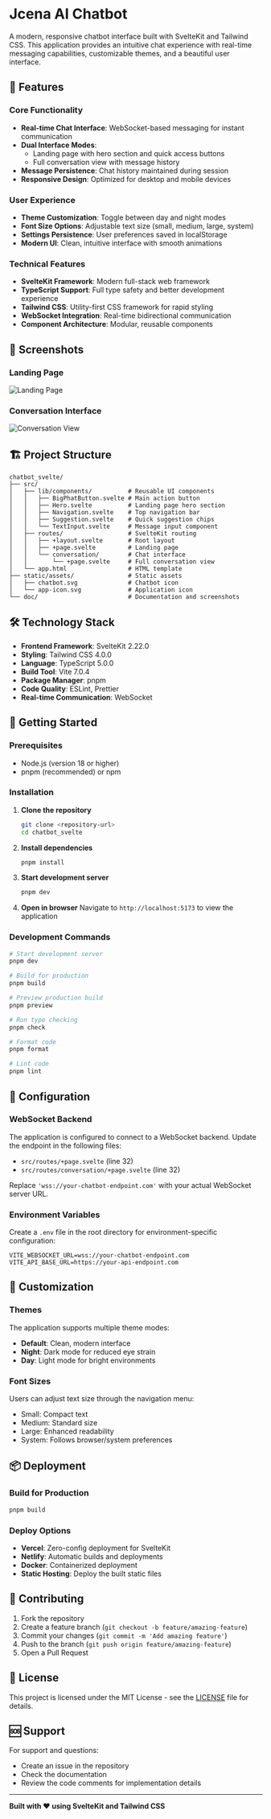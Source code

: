 # Jcena AI Chatbot

A modern, responsive chatbot interface built with SvelteKit and Tailwind CSS. This application provides an intuitive chat experience with real-time messaging capabilities, customizable themes, and a beautiful user interface.

## 🚀 Features

### Core Functionality

- **Real-time Chat Interface**: WebSocket-based messaging for instant communication
- **Dual Interface Modes**:
  - Landing page with hero section and quick access buttons
  - Full conversation view with message history
- **Message Persistence**: Chat history maintained during session
- **Responsive Design**: Optimized for desktop and mobile devices

### User Experience

- **Theme Customization**: Toggle between day and night modes
- **Font Size Options**: Adjustable text size (small, medium, large, system)
- **Settings Persistence**: User preferences saved in localStorage
- **Modern UI**: Clean, intuitive interface with smooth animations

### Technical Features

- **SvelteKit Framework**: Modern full-stack web framework
- **TypeScript Support**: Full type safety and better development experience
- **Tailwind CSS**: Utility-first CSS framework for rapid styling
- **WebSocket Integration**: Real-time bidirectional communication
- **Component Architecture**: Modular, reusable components

## 📱 Screenshots

### Landing Page

![Landing Page](doc/Screenshot%202025-07-16%20at%2002-13-56%20.png)

### Conversation Interface

![Conversation View](doc/Screenshot%202025-07-16%20at%2002-14-07%20.png)

## 🏗️ Project Structure

```
chatbot_svelte/
├── src/
│   ├── lib/components/          # Reusable UI components
│   │   ├── BigPhatButton.svelte # Main action button
│   │   ├── Hero.svelte          # Landing page hero section
│   │   ├── Navigation.svelte    # Top navigation bar
│   │   ├── Suggestion.svelte    # Quick suggestion chips
│   │   └── TextInput.svelte     # Message input component
│   ├── routes/                  # SvelteKit routing
│   │   ├── +layout.svelte       # Root layout
│   │   ├── +page.svelte         # Landing page
│   │   └── conversation/        # Chat interface
│   │       └── +page.svelte     # Full conversation view
│   └── app.html                 # HTML template
├── static/assets/               # Static assets
│   ├── chatbot.svg              # Chatbot icon
│   └── app-icon.svg             # Application icon
└── doc/                         # Documentation and screenshots
```

## 🛠️ Technology Stack

- **Frontend Framework**: SvelteKit 2.22.0
- **Styling**: Tailwind CSS 4.0.0
- **Language**: TypeScript 5.0.0
- **Build Tool**: Vite 7.0.4
- **Package Manager**: pnpm
- **Code Quality**: ESLint, Prettier
- **Real-time Communication**: WebSocket

## 🚀 Getting Started

### Prerequisites

- Node.js (version 18 or higher)
- pnpm (recommended) or npm

### Installation

1. **Clone the repository**

   ```bash
   git clone <repository-url>
   cd chatbot_svelte
   ```

2. **Install dependencies**

   ```bash
   pnpm install
   ```

3. **Start development server**

   ```bash
   pnpm dev
   ```

4. **Open in browser**
   Navigate to `http://localhost:5173` to view the application

### Development Commands

```bash
# Start development server
pnpm dev

# Build for production
pnpm build

# Preview production build
pnpm preview

# Run type checking
pnpm check

# Format code
pnpm format

# Lint code
pnpm lint
```

## 🔧 Configuration

### WebSocket Backend

The application is configured to connect to a WebSocket backend. Update the endpoint in the following files:

- `src/routes/+page.svelte` (line 32)
- `src/routes/conversation/+page.svelte` (line 32)

Replace `'wss://your-chatbot-endpoint.com'` with your actual WebSocket server URL.

### Environment Variables

Create a `.env` file in the root directory for environment-specific configuration:

```env
VITE_WEBSOCKET_URL=wss://your-chatbot-endpoint.com
VITE_API_BASE_URL=https://your-api-endpoint.com
```

## 🎨 Customization

### Themes

The application supports multiple theme modes:

- **Default**: Clean, modern interface
- **Night**: Dark mode for reduced eye strain
- **Day**: Light mode for bright environments

### Font Sizes

Users can adjust text size through the navigation menu:

- Small: Compact text
- Medium: Standard size
- Large: Enhanced readability
- System: Follows browser/system preferences

## 📦 Deployment

### Build for Production

```bash
pnpm build
```

### Deploy Options

- **Vercel**: Zero-config deployment for SvelteKit
- **Netlify**: Automatic builds and deployments
- **Docker**: Containerized deployment
- **Static Hosting**: Deploy the built static files

## 🤝 Contributing

1. Fork the repository
2. Create a feature branch (`git checkout -b feature/amazing-feature`)
3. Commit your changes (`git commit -m 'Add amazing feature'`)
4. Push to the branch (`git push origin feature/amazing-feature`)
5. Open a Pull Request

## 📄 License

This project is licensed under the MIT License - see the [LICENSE](LICENSE) file for details.

## 🆘 Support

For support and questions:

- Create an issue in the repository
- Check the documentation
- Review the code comments for implementation details

---

**Built with ❤️ using SvelteKit and Tailwind CSS**
